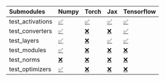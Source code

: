 | Submodules       | Numpy                                                                                                                           | Torch                                                                                                                           | Jax                                                                                                                             | Tensorflow                                                                                                                      |
|:-----------------|:--------------------------------------------------------------------------------------------------------------------------------|:--------------------------------------------------------------------------------------------------------------------------------|:--------------------------------------------------------------------------------------------------------------------------------|:--------------------------------------------------------------------------------------------------------------------------------|
| test_activations | <a href="https://github.com/unifyai/ivy/runs/7831653427?check_suite_focus=true" rel="noopener noreferrer" target="_blank">✅</a> | <a href="https://github.com/unifyai/ivy/runs/7831653726?check_suite_focus=true" rel="noopener noreferrer" target="_blank">✅</a> | <a href="https://github.com/unifyai/ivy/runs/7831654042?check_suite_focus=true" rel="noopener noreferrer" target="_blank">✅</a> | <a href="https://github.com/unifyai/ivy/runs/7831654407?check_suite_focus=true" rel="noopener noreferrer" target="_blank">✅</a> |
| test_converters  | <a href="https://github.com/unifyai/ivy/runs/7831653470?check_suite_focus=true" rel="noopener noreferrer" target="_blank">✅</a> | <a href="https://github.com/unifyai/ivy/runs/7831653780?check_suite_focus=true" rel="noopener noreferrer" target="_blank">❌</a> | <a href="https://github.com/unifyai/ivy/runs/7831654126?check_suite_focus=true" rel="noopener noreferrer" target="_blank">❌</a> | <a href="https://github.com/unifyai/ivy/runs/7831654465?check_suite_focus=true" rel="noopener noreferrer" target="_blank">✅</a> |
| test_layers      | <a href="https://github.com/unifyai/ivy/runs/7831653514?check_suite_focus=true" rel="noopener noreferrer" target="_blank">✅</a> | <a href="https://github.com/unifyai/ivy/runs/7831653845?check_suite_focus=true" rel="noopener noreferrer" target="_blank">❌</a> | <a href="https://github.com/unifyai/ivy/runs/7831654181?check_suite_focus=true" rel="noopener noreferrer" target="_blank">✅</a> | <a href="https://github.com/unifyai/ivy/runs/7831654549?check_suite_focus=true" rel="noopener noreferrer" target="_blank">✅</a> |
| test_modules     | <a href="https://github.com/unifyai/ivy/runs/7831653570?check_suite_focus=true" rel="noopener noreferrer" target="_blank">✅</a> | <a href="https://github.com/unifyai/ivy/runs/7831653889?check_suite_focus=true" rel="noopener noreferrer" target="_blank">❌</a> | <a href="https://github.com/unifyai/ivy/runs/7831654241?check_suite_focus=true" rel="noopener noreferrer" target="_blank">❌</a> | <a href="https://github.com/unifyai/ivy/runs/7831654611?check_suite_focus=true" rel="noopener noreferrer" target="_blank">❌</a> |
| test_norms       | <a href="https://github.com/unifyai/ivy/runs/7831653624?check_suite_focus=true" rel="noopener noreferrer" target="_blank">❌</a> | <a href="https://github.com/unifyai/ivy/runs/7831653935?check_suite_focus=true" rel="noopener noreferrer" target="_blank">❌</a> | <a href="https://github.com/unifyai/ivy/runs/7831654290?check_suite_focus=true" rel="noopener noreferrer" target="_blank">❌</a> | <a href="https://github.com/unifyai/ivy/runs/7831654689?check_suite_focus=true" rel="noopener noreferrer" target="_blank">❌</a> |
| test_optimizers  | <a href="https://github.com/unifyai/ivy/runs/7831653668?check_suite_focus=true" rel="noopener noreferrer" target="_blank">✅</a> | <a href="https://github.com/unifyai/ivy/runs/7831653983?check_suite_focus=true" rel="noopener noreferrer" target="_blank">❌</a> | <a href="https://github.com/unifyai/ivy/runs/7831654347?check_suite_focus=true" rel="noopener noreferrer" target="_blank">❌</a> | <a href="https://github.com/unifyai/ivy/runs/7831654754?check_suite_focus=true" rel="noopener noreferrer" target="_blank">❌</a> |